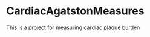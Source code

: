 CardiacAgatstonMeasures
======================

This is a project for measuring cardiac plaque burden
